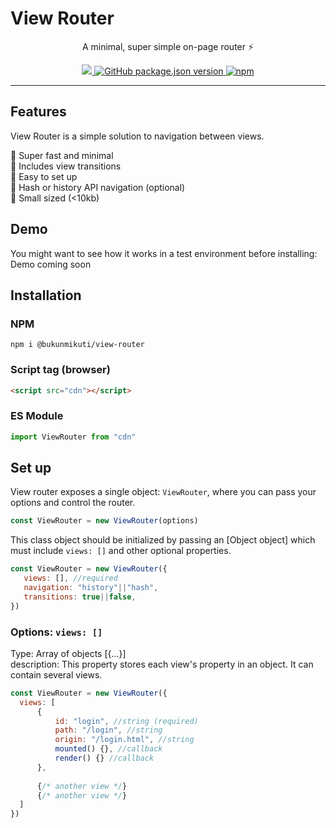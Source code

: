 # View Router

<p align="center">A minimal, super simple on-page router ⚡ </p>

<p align="center">
<a href="#">
  <img src="https://img.shields.io/bundlephobia/min/@bukunmikuti/hello?color=Blue&style=flat-square">
</a>
 <a href="">
 <img alt="GitHub package.json version" src="https://img.shields.io/github/package-json/v/Bukunmikuti/Hello?style=flat-square">
 </a>
 <a href="https://www.npmjs.com/package/@bukunmikuti/hello">
  <img alt="npm" src="https://img.shields.io/npm/v/@bukunmikuti/hello?style=flat-square">
 </a>
 </p>
 
 -------------------------
 ## Features
 View Router is a simple solution to navigation between views. <br>
 
 🌠 Super fast and minimal <br>
 🌠 Includes view transitions <br>
 🌠 Easy to set up <br>
 🌠 Hash or history API navigation (optional) <br>
 🌠 Small sized (<10kb) <br>
 
 
 ## Demo
 You might want to see how it works in a test environment before installing: <br>
 Demo coming soon
 
 ## Installation
 ### NPM
 ```
 npm i @bukunmikuti/view-router
 ```
 ### Script tag (browser)
 ```html
 <script src="cdn"></script>
 ```
 ### ES Module
 ```javascript
 import ViewRouter from "cdn"
 ```
 
 ## Set up
 View router exposes a single object: ```ViewRouter```, where you can pass your options and control the router.
 
 ```javascript
 const ViewRouter = new ViewRouter(options)
 ```

 This class object should be initialized by passing an [Object object] which must include ```views: []``` and other optional properties.
 
 ```javascript
 const ViewRouter = new ViewRouter({
	views: [], //required
	navigation: "history"||"hash",
	transitions: true||false, 
})
 ```
 ### Options: ```views: []```
 Type: Array of objects [{...}]<br>
 description: This property stores each view's property in an object. It can contain several views.
 
  ```javascript
 const ViewRouter = new ViewRouter({
	views: [
		{
			id: "login", //string (required)
			path: "/login", //string
			origin: "/login.html", //string
			mounted() {}, //callback
			render() {} //callback
		},
		
		{/* another view */}
		{/* another view */}
	]
})
 ```